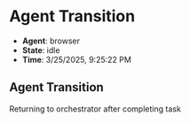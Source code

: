# Agent Transition

- **Agent**: browser
- **State**: idle
- **Time**: 3/25/2025, 9:25:22 PM

## Agent Transition

Returning to orchestrator after completing task


